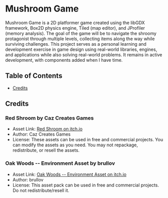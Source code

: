 # Mushroom Game
Mushroom Game is a 2D platformer game created using the libGDX framework, Box2D physics engine, Tiled (map editor), and JProfiler (memory analysis). The goal of the game will be to navigate the shroomy protagonist through multiple levels, collecting items along the way while surviving challenges. This project serves as a personal learning and development exercise in game design using real-world libraries, engines, and applications while also solving real-world problems. It remains in active development, with components added when I have time.
## Table of Contents
- [Credits](#credits)

## Credits
### Red Shroom by Caz Creates Games
- Asset Link: [Red Shroom on itch.io](https://caz-creates-games.itch.io/red-shroom)
- Author: Caz Creates Games
- License: These assets can be used in free and commercial projects. You can modify the assets as you need. You may not repackage, redistribute, or resell the assets.

### Oak Woods -- Environment Asset by brullov
- Asset Link: [Oak Woods -- Environment Asset on itch.io](https://brullov.itch.io/oak-woods)
- Author: brullov
- License: This asset pack can be used in free and commercial projects. Do not redistribute/resell it. 
